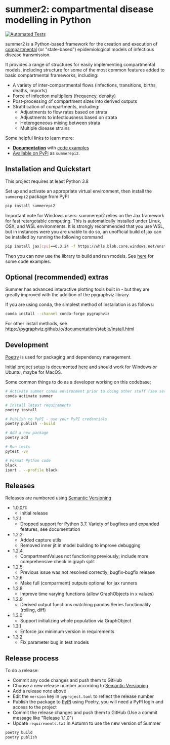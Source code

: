 # summer2: compartmental disease modelling in Python

[![Automated Tests](https://github.com/monash-emu/summer2/actions/workflows/tests.yml/badge.svg)](https://github.com/monash-emu/summer2/actions/workflows/tests.yml)

summer2 is a Python-based framework for the creation and execution of [compartmental](https://en.wikipedia.org/wiki/Compartmental_models_in_epidemiology) (or "state-based") epidemiological models of infectious disease transmission.

It provides a range of structures for easily implementing compartmental models, including structure for some of the most common features added to basic compartmental frameworks, including:

- A variety of inter-compartmental flows (infections, transitions, births, deaths, imports)
- Force of infection multipliers (frequency, density)
- Post-processing of compartment sizes into derived outputs
- Stratification of compartments, including:
  - Adjustments to flow rates based on strata
  - Adjustments to infectiousness based on strata
  - Heterogeneous mixing between strata
  - Multiple disease strains

Some helpful links to learn more:

- **[Documentation](https://summer2.readthedocs.io/)** with [code examples](https://summer2.readthedocs.io/en/latest/examples/index.html)
- [Available on PyPi](https://pypi.org/project/summerepi2/) as `summerepi2`.

## Installation and Quickstart

This project requires at least Python 3.8

Set up and activate an appropriate virtual environment, then install the `summerepi2` package from PyPI

```bash
pip install summerepi2
```

Important note for Windows users:
summerepi2 relies on the Jax framework for fast retargetable computing.  This is automatically
installed under Linux, OSX, and WSL environments. 
It is strongly recommended that you use WSL, but in instances were you are unable to do so,
an unofficial build of jax can be installed by running the following command

```bash
pip install jax[cpu]==0.3.24 -f https://whls.blob.core.windows.net/unstable/index.html
```

Then you can now use the library to build and run models. See [here](https://summer2.readthedocs.io/en/latest/examples/index.html) for some code examples.

## Optional (recommended) extras

Summer has advanced interactive plotting tools built in - but they are greatly improved with the
addition of the pygraphviz library.

If you are using conda, the simplest method of installation is as follows:

```bash
conda install --channel conda-forge pygraphviz
```

For other install methods, see
https://pygraphviz.github.io/documentation/stable/install.html

## Development

[Poetry](https://python-poetry.org/) is used for packaging and dependency management.

Initial project setup is documented [here](./docs/dev-setup.md) and should work for Windows or Ubuntu, maybe for MacOS.

Some common things to do as a developer working on this codebase:

```bash
# Activate summer conda environment prior to doing other stuff (see setup docs)
conda activate summer

# Install latest requirements
poetry install

# Publish to PyPI - use your PyPI credentials
poetry publish --build

# Add a new package
poetry add

# Run tests
pytest -vv

# Format Python code
black .
isort . --profile black
```

## Releases

Releases are numbered using [Semantic Versioning](https://semver.org/)

- 1.0.0/1:
  - Initial release
- 1.2.1
  - Dropped support for Python 3.7.  Variety of bugfixes and expanded features, see documentation
- 1.2.2
  - Added capture utils
  - Removed inner jit in model building to improve debugging
- 1.2.4
  - CompartmentValues not functioning previously; include more comprehensive check in graph split
- 1.2.5
  - Previous issue was not resolved correctly; bugfix-bugfix release
- 1.2.6
  - Make full (comparment) outputs optional for jax runners
- 1.2.8
  - Improve time varying functions (allow GraphObjects in x values)
- 1.2.9
  - Derived output functions matching pandas.Series functionality (rolling, diff)
- 1.3.0
  - Support initializing whole population via GraphObject
- 1.3.1
  - Enforce jax minimum version in requirements
- 1.3.2
  - Fix parameter bug in test models

## Release process

To do a release:

- Commit any code changes and push them to GitHub
- Choose a new release number accoridng to [Semantic Versioning](https://semver.org/)
- Add a release note above
- Edit the `version` key in `pyproject.toml` to reflect the release number
- Publish the package to [PyPI](https://pypi.org/project/summerepi/) using Poetry, you will need a PyPI login and access to the project
- Commit the release changes and push them to GitHub (Use a commit message like "Release 1.1.0")
- Update `requirements.txt` in Autumn to use the new version of Summer

```bash
poetry build
poetry publish
```
